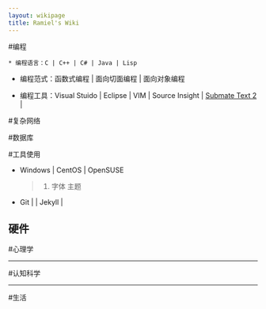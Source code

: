 ```yaml
---
layout: wikipage
title: Ramiel's Wiki
---
```


#编程

    * 编程语言：C | C++ | C# | Java | Lisp

- 编程范式：函数式编程 | 面向切面编程 | 面向对象编程

- 编程工具：Visual Stuido | Eclipse | VIM | Source Insight | [Submate Text 2](#) | 


#复杂网络

#数据库

#工具使用

- Windows | CentOS | OpenSUSE
    
    > 1. 字体
    > 主题
    
- Git |  | Jekyll | 

硬件
---

#心理学

---

#认知科学

---

#生活


